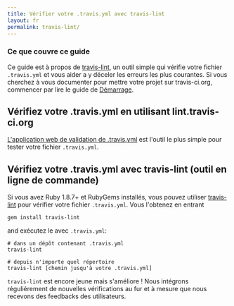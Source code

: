 ```yaml
---
title: Vérifier votre .travis.yml avec travis-lint
layout: fr
permalink: travis-lint/
---
```


### Ce que couvre ce guide

Ce guide est à propos de [travis-lint](https://github.com/travis-ci/travis-lint), un outil simple qui vérifie votre fichier `.travis.yml` et vous aider a y déceler les erreurs les plus courantes. Si vous cherchez à vous documenter pour mettre votre projet sur travis-ci.org, commencer par lire le guide de [Démarrage](/fr/user/getting-started/).

## Vérifiez votre .travis.yml en utilisant lint.travis-ci.org

[L'application web de validation de .travis.yml](http://lint.travis-ci.org) est l'outil le plus simple pour tester votre fichier `.travis.yml`.

## Vérifiez votre .travis.yml avec travis-lint (outil en ligne de commande)

Si vous avez Ruby 1.8.7+ et RubyGems installés, vous pouvez utiliser [travis-lint](http://github.com/travis-ci/travis-lint) pour vérifier votre fichier `.travis.yml`. Vous l'obtenez en entrant

    gem install travis-lint

and exécutez le avec `.travis.yml`:

    # dans un dépôt contenant .travis.yml
    travis-lint

    # depuis n'importe quel répertoire
    travis-lint [chemin jusqu'à votre .travis.yml]

`travis-lint` est encore jeune mais s'améliore ! Nous intégrons réguliérement de nouvelles vérifications au fur et à mesure que nous recevons des feedbacks des utilisateurs.
